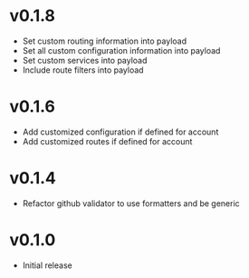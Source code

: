 # v0.1.8
* Set custom routing information into payload
* Set all custom configuration information into payload
* Set custom services into payload
* Include route filters into payload

# v0.1.6
* Add customized configuration if defined for account
* Add customized routes if defined for account

# v0.1.4
* Refactor github validator to use formatters and be generic

# v0.1.0
* Initial release
